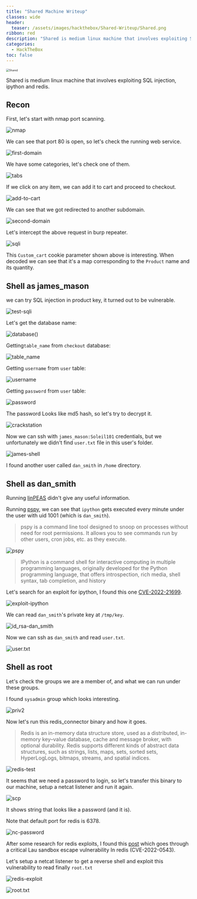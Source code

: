 ```yaml
---
title: "Shared Machine Writeup"
classes: wide
header:
  teaser: /assets/images/hackthebox/Shared-Writeup/Shared.png
ribbon: red
description: "Shared is medium linux machine that involves exploiting SQL injection, ipython and redis."
categories:
  - HackTheBox
toc: false
---
```


<img src="/assets/images/hackthebox/Shared-Writeup/Shared.png" alt="Shared" style="zoom:50%;" />

Shared is medium linux machine that involves exploiting SQL injection, ipython and redis.

## Recon

First, let's start with nmap port scanning.

![nmap](/assets/images/hackthebox/Shared-Writeup/nmap.png)

We can see that port 80 is open, so let's check the running web service.

![first-domain](/assets/images/hackthebox/Shared-Writeup/first-domain.png)

We have some categories, let's check one of them.

![tabs](/assets/images/hackthebox/Shared-Writeup/tabs.png)

If we click on any item, we can add it to cart and proceed to checkout.

![add-to-cart](/assets/images/hackthebox/Shared-Writeup/add-to-cart.png)

We can see that we got redirected to another subdomain.

![second-domain](/assets/images/hackthebox/Shared-Writeup/second-domain.png)

Let's intercept the above request in burp repeater.

![sqli](/assets/images/hackthebox/Shared-Writeup/sqli.png)

This `Custom_cart` cookie parameter shown above is interesting. When decoded we can see that it's a map corresponding to the `Product` name and its quantity.

## Shell as james_mason

we can try SQL injection in product key, it turned out to be vulnerable.

![test-sqli](/assets/images/hackthebox/Shared-Writeup/test-sqli.png)

Let's get the database name:

![database()](/assets/images/hackthebox/Shared-Writeup/database().png)

Getting`table_name` from `checkout` database:

![table_name](/assets/images/hackthebox/Shared-Writeup/table_name.png)

Getting `username` from `user` table:

![username](/assets/images/hackthebox/Shared-Writeup/username.png)

Getting `password` from `user` table:

![password](/assets/images/hackthebox/Shared-Writeup/password.png)

The password Looks like md5 hash, so let's try to decrypt it.

![crackstation](/assets/images/hackthebox/Shared-Writeup/crackstation.png)

Now we can ssh with `james_mason:Soleil101` credentials, but we unfortunately we didn't find `user.txt` file in this user's folder.

![james-shell](/assets/images/hackthebox/Shared-Writeup/james-shell.png)

I found another user called `dan_smith` in `/home` directory.

## Shell as dan_smith

Running [linPEAS](https://github.com/carlospolop/PEASS-ng/tree/master/linPEAS) didn't give any useful information.

Running [pspy](https://github.com/DominicBreuker/pspy), we can see that `ipython` gets executed every minute under the user with uid 1001 (which is `dan_smith`).

> pspy is a command line tool designed to snoop on processes without need for root permissions. It allows you to see commands run by other users, cron jobs, etc. as they execute.

![pspy](/assets/images/hackthebox/Shared-Writeup/pspy.png)

> IPython is a command shell for interactive computing in multiple  programming languages, originally developed for the Python programming  language, that offers introspection, rich media, shell syntax, tab  completion, and history

Let's search for an exploit for ipython, I found this one [CVE-2022-21699](https://github.com/advisories/GHSA-pq7m-3gw7-gq5x).

![exploit-ipython](/assets/images/hackthebox/Shared-Writeup/exploit-ipython.png)

We can read `dan_smith`'s private key at `/tmp/key`.

![id_rsa-dan_smith](/assets/images/hackthebox/Shared-Writeup/id_rsa-dan_smith.png)

Now we can ssh as `dan_smith` and read `user.txt`.

![user.txt](/assets/images/hackthebox/Shared-Writeup/user.txt.png)

## Shell as root

Let's check the groups we are a member of, and what we can run under these groups.

I found `sysadmin` group which looks interesting.

![priv2](/assets/images/hackthebox/Shared-Writeup/priv2.png)

Now let's run this redis_connector binary and how it goes.

> Redis is an in-memory data structure store, used as a distributed, in-memory key–value database, cache and message broker, with optional  durability. Redis supports different kinds of abstract data structures,  such as strings, lists, maps, sets, sorted sets, HyperLogLogs, bitmaps,  streams, and spatial indices.

![redis-test](/assets/images/hackthebox/Shared-Writeup/redis-test.png)

It seems that we need a password to login, so let's transfer this binary to our machine, setup a netcat listener and run it again.

![scp](/assets/images/hackthebox/Shared-Writeup/scp.png)

It shows string that looks like a password (and it is).

Note that default port for redis is 6378.

![nc-password](/assets/images/hackthebox/Shared-Writeup/nc-password.png)

After some research for redis exploits, I found this [post](https://thesecmaster.com/how-to-fix-cve-2022-0543-a-critical-lua-sandbox-escape-vulnerability-in-redis/) which goes through a critical Lau sandbox escape vulnerability In redis (CVE-2022-0543).

Let's setup a netcat listener to get a reverse shell and exploit this vulnerability to read finally `root.txt` 

![redis-exploit](/assets/images/hackthebox/Shared-Writeup/redis-exploit.png)

![root.txt](/assets/images/hackthebox/Shared-Writeup/root.txt.png)